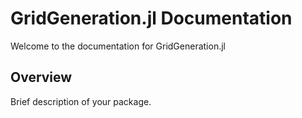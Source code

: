 # GridGeneration.jl Documentation

Welcome to the documentation for GridGeneration.jl

## Overview

Brief description of your package.
